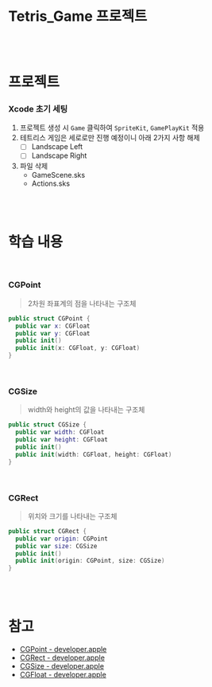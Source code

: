 # Tetris_Game 프로젝트

<br><br>

# 프로젝트
### Xcode 초기 세팅
1. 프로젝트 생성 시 `Game` 클릭하여 `SpriteKit`, `GamePlayKit` 적용
2. 테트리스 게임은 세로로만 진행 예정이니 아래 2가지 사항 해제
   - [ ] Landscape Left
   - [ ] Landscape Right
3. 파일 삭제
   - GameScene.sks
   - Actions.sks

<br><br>

# 학습 내용

<br>


### CGPoint
> 2차원 좌표계의 점을 나타내는 구조체
```swift
public struct CGPoint {
  public var x: CGFloat
  public var y: CGFloat
  public init()
  public init(x: CGFloat, y: CGFloat)
}
```

<br>


### CGSize
> width와 height의 값을 나타내는 구조체


```swift
public struct CGSize {
  public var width: CGFloat
  public var height: CGFloat
  public init()
  public init(width: CGFloat, height: CGFloat)
}
```

<br>

### CGRect 
> 위치와 크기를 나타내는 구조체
```swift
public struct CGRect {
  public var origin: CGPoint
  public var size: CGSize
  public init()
  public init(origin: CGPoint, size: CGSize)
}
```

<br><br>

# 참고
- [CGPoint - developer.apple](https://developer.apple.com/documentation/coregraphics/cgpoint)
- [CGRect - developer.apple](https://developer.apple.com/documentation/coregraphics/cgrect)
- [CGSize - developer.apple](https://developer.apple.com/documentation/coregraphics/cgsize)
- [CGFloat - developer.apple](https://developer.apple.com/documentation/coregraphics/cgfloat)
